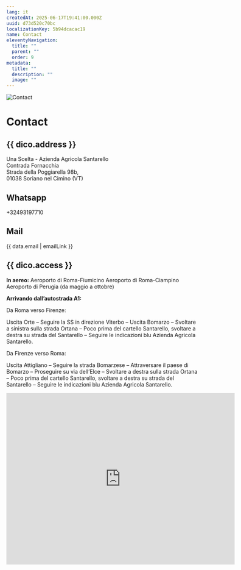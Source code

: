 ```yaml
---
lang: it
createdAt: 2025-06-17T19:41:00.000Z
uuid: d73d520c70bc
localizationKey: 5b94dcacac19
name: Contact
eleventyNavigation:
  title: ""
  parent: ""
  order: 9
metadata:
  title: ""
  description: ""
  image: ""
---
```


![Contact](/_images/Eric-et-Karima-ombre.webp)

# Contact

## {{ dico.address }}

Una Scelta - Azienda Agricola Santarello  
Contrada Fornacchia  
Strada della Poggiarella 98b,  
01038 Soriano nel Cimino (VT)

## Whatsapp

+32493197710

## Mail

{{ data.email | emailLink }}

## {{ dico.access }}

**In aereo:**
Aeroporto di Roma-Fiumicino
Aeroporto di Roma-Ciampino
Aeroporto di Perugia (da maggio a ottobre)

**Arrivando dall’autostrada A1:**

Da Roma verso Firenze:

Uscita Orte – Seguire la SS in direzione Viterbo – Uscita Bomarzo – Svoltare a sinistra sulla strada Ortana – Poco prima del cartello Santarello, svoltare a destra su strada del Santarello – Seguire le indicazioni blu Azienda Agricola Santarello.

Da Firenze verso Roma:

Uscita Attigliano – Seguire la strada Bomarzese – Attraversare il paese di Bomarzo – Proseguire su via dell’Elce – Svoltare a destra sulla strada Ortana – Poco prima del cartello Santarello, svoltare a destra su strada del Santarello – Seguire le indicazioni blu Azienda Agricola Santarello.

<p>
  <iframe src="https://www.google.com/maps/embed?pb=!1m18!1m12!1m3!1d1581254.1125289383!2d12.210320036403628!3d42.48155266934161!2m3!1f0!2f0!3f0!3m2!1i1024!2i768!4f13.1!3m3!1m2!1s0x132f29a57bdd2061%3A0xb5dccfdc37fed7c0!2sUna%20Scelta%20(Az.Agr.Santarello)!5e0!3m2!1sen!2sbe!4v1750453240340!5m2!1sen!2sbe" width="600" height="450" style="border:0;" allowfullscreen="" loading="lazy" referrerpolicy="no-referrer-when-downgrade"></iframe>
</p>
